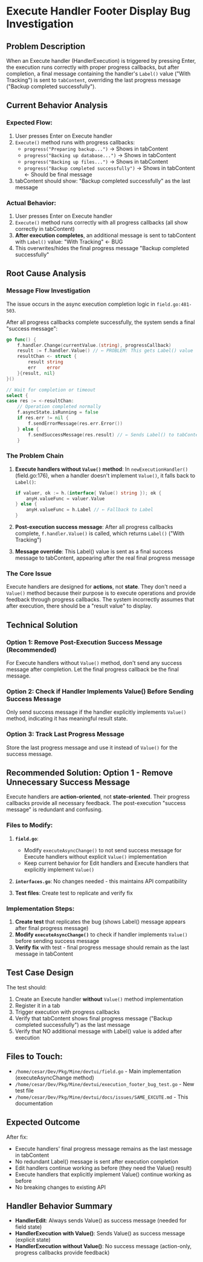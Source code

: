 # Execute Handler Footer Display Bug Investigation

## Problem Description

When an Execute handler (HandlerExecution) is triggered by pressing Enter, the execution runs correctly with proper progress callbacks, but after completion, a final message containing the handler's `Label()` value ("With Tracking") is sent to `tabContent`, overriding the last progress message ("Backup completed successfully").

## Current Behavior Analysis

### Expected Flow:
1. User presses Enter on Execute handler
2. `Execute()` method runs with progress callbacks:
   - `progress("Preparing backup...")` → Shows in tabContent
   - `progress("Backing up database...")` → Shows in tabContent  
   - `progress("Backing up files...")` → Shows in tabContent
   - `progress("Backup completed successfully")` → Shows in tabContent ← Should be final message
3. tabContent should show: "Backup completed successfully" as the last message

### Actual Behavior:
1. User presses Enter on Execute handler  
2. `Execute()` method runs correctly with all progress callbacks (all show correctly in tabContent)
3. **After execution completes**, an additional message is sent to tabContent with `Label()` value: "With Tracking" ← BUG
4. This overwrites/hides the final progress message "Backup completed successfully"

## Root Cause Analysis

### Message Flow Investigation

The issue occurs in the async execution completion logic in `field.go:481-503`.

After all progress callbacks complete successfully, the system sends a final "success message":

```go
go func() {
    f.handler.Change(currentValue.(string), progressCallback)
    result := f.handler.Value() // ← PROBLEM: This gets Label() value
    resultChan <- struct {
        result string
        err    error
    }{result, nil}
}()

// Wait for completion or timeout
select {
case res := <-resultChan:
    // Operation completed normally
    f.asyncState.isRunning = false
    if res.err != nil {
        f.sendErrorMessage(res.err.Error())
    } else {
        f.sendSuccessMessage(res.result) // ← Sends Label() to tabContent
    }
```

### The Problem Chain

1. **Execute handlers without `Value()` method**: In `newExecutionHandler()` (field.go:176), when a handler doesn't implement `Value()`, it falls back to `Label()`:
   ```go
   if valuer, ok := h.(interface{ Value() string }); ok {
       anyH.valueFunc = valuer.Value
   } else {
       anyH.valueFunc = h.Label // ← Fallback to Label
   }
   ```

2. **Post-execution success message**: After all progress callbacks complete, `f.handler.Value()` is called, which returns `Label()` ("With Tracking")

3. **Message override**: This Label() value is sent as a final success message to tabContent, appearing after the real final progress message

### The Core Issue

Execute handlers are designed for **actions**, not **state**. They don't need a `Value()` method because their purpose is to execute operations and provide feedback through progress callbacks. The system incorrectly assumes that after execution, there should be a "result value" to display.

## Technical Solution

### Option 1: Remove Post-Execution Success Message (Recommended)
For Execute handlers without `Value()` method, don't send any success message after completion. Let the final progress callback be the final message.

### Option 2: Check if Handler Implements Value() Before Sending Success Message  
Only send success message if the handler explicitly implements `Value()` method, indicating it has meaningful result state.

### Option 3: Track Last Progress Message
Store the last progress message and use it instead of `Value()` for the success message.

## Recommended Solution: Option 1 - Remove Unnecessary Success Message

Execute handlers are **action-oriented**, not **state-oriented**. Their progress callbacks provide all necessary feedback. The post-execution "success message" is redundant and confusing.

### Files to Modify:

1. **`field.go`**: 
   - Modify `executeAsyncChange()` to not send success message for Execute handlers without explicit `Value()` implementation
   - Keep current behavior for Edit handlers and Execute handlers that explicitly implement `Value()`

2. **`interfaces.go`**: No changes needed - this maintains API compatibility

3. **Test files**: Create test to replicate and verify fix

### Implementation Steps:

1. **Create test** that replicates the bug (shows Label() message appears after final progress message)
2. **Modify `executeAsyncChange()`** to check if handler implements `Value()` before sending success message
3. **Verify fix** with test - final progress message should remain as the last message in tabContent

## Test Case Design

The test should:
1. Create an Execute handler **without** `Value()` method implementation
2. Register it in a tab  
3. Trigger execution with progress callbacks
4. Verify that tabContent shows final progress message ("Backup completed successfully") as the last message
5. Verify that NO additional message with Label() value is added after execution

## Files to Touch:

- `/home/cesar/Dev/Pkg/Mine/devtui/field.go` - Main implementation (executeAsyncChange method)
- `/home/cesar/Dev/Pkg/Mine/devtui/execution_footer_bug_test.go` - New test file
- `/home/cesar/Dev/Pkg/Mine/devtui/docs/issues/SAME_EXCUTE.md` - This documentation

## Expected Outcome

After fix:
- Execute handlers' final progress message remains as the last message in tabContent
- No redundant Label() message is sent after execution completion  
- Edit handlers continue working as before (they need the Value() result)
- Execute handlers that explicitly implement Value() continue working as before
- No breaking changes to existing API

## Handler Behavior Summary

- **HandlerEdit**: Always sends Value() as success message (needed for field state)
- **HandlerExecution with Value()**: Sends Value() as success message (explicit state)  
- **HandlerExecution without Value()**: No success message (action-only, progress callbacks provide feedback)
